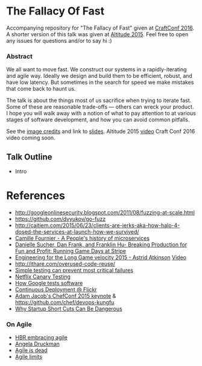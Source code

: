 # The Fallacy Of Fast

Accompanying repository for "The Fallacy of Fast" given at [CraftConf 2016](https://craft-conf.com/2016). A shorter version of this talk was given at [Altitude 2015](https://www.fastly.com/altitude). Feel free to open any issues for questions and/or to say hi :)

### Abstract
We all want to move fast. We construct our systems in a rapidly-iterating and agile way. Ideally we design and build them to be efficient, robust, and have low latency. But sometimes in the search for speed we make mistakes that come back to haunt us.

The talk is about the things most of us sacrifice when trying to iterate fast. Some of these are reasonable trade-offs — others can wreck your product. I hope you will walk away with a notion of what to pay attention to at various stages of software development, and how you can avoid common pitfalls.

See the [image credits](credits.md) and link to [slides](https://speakerdeck.com/randommood/the-fallacy-of-fast).
Altitude 2015 [video](https://www.youtube.com/watch?v=iIT18m6bHmw) Craft Conf 2016 video coming soon.

## Talk Outline
* Intro

# References
* http://googleonlinesecurity.blogspot.com/2011/08/fuzzing-at-scale.html
* https://github.com/dvyukov/go-fuzz
* http://caitiem.com/2015/06/23/clients-are-jerks-aka-how-halo-4-dosed-the-services-at-launch-how-we-survived/
* [Camille Fournier - A People's history of microservices](https://vimeo.com/131377935)
* [Danielle Sucher, Dan Frank, and Franklin Hu- Breaking Production for Fun and Profit: Running Game Days at Stripe](https://vimeo.com/131502993)
* [Engineering for the Long Game velocity 2015 - Astrid Atkinson](http://velocityconf.com/devops-web-performance-2015/public/schedule/detail/42630) [Video](https://www.youtube.com/watch?v=p0jGmgIrf_M&list=PL055Epbe6d5Y86GSg3nhUH3o_v62FGpCI&index=5)
* http://ithare.com/overused-code-reuse/
* [Simple testing can prevent most critical failures](https://www.usenix.org/system/files/conference/osdi14/osdi14-paper-yuan.pdf)
* [Netflix Canary Testing](http://www.infoq.com/presentations/canary-analysis-deployment-pattern)
* [How Google tests software](http://ptgmedia.pearsoncmg.com/images/9780321803023/samplepages/0321803027.pdf)
* [Continuous Deployment @ Flickr](https://vimeo.com/24542044)
* [Adam Jacob's ChefConf 2015 keynote](https://www.youtube.com/watch?v=_DEToXsgrPc) & https://github.com/chef/devops-kungfu
* [Why Startup Short Cuts Can Be Dangerous](http://www.inc.com/magazine/201404/norm-brodsky/do-not-take-short-cuts-building-a-business.html)

### On Agile
* [HBR embracing agile](https://hbr.org/2016/05/embracing-agile)
* [Angela Druckman](http://angeladruckman.com/)
* [Agile is dead](https://www.linkedin.com/pulse/agile-dead-matthew-kern)
* [Agile limits](https://www.linkedin.com/pulse/20140704132728-86002769-agile-limits)
